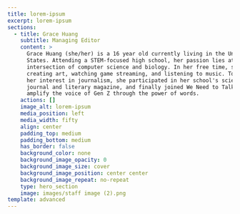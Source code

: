 ```yaml
---
title: lorem-ipsum
excerpt: lorem-ipsum
sections:
  - title: Grace Huang
    subtitle: Managing Editor
    content: >
      Grace Huang (she/her) is a 16 year old currently living in the United
      States. Attending a STEM-focused high school, her passion lies at the
      intersection of computer science and biology. In her free time, she enjoys
      creating art, watching game streaming, and listening to music. To pursue
      her interest in journalism, she participated in her school's science
      journal and literary magazine, and finally joined We Need to Talk to
      amplify the voice of Gen Z through the power of words.
    actions: []
    image_alt: lorem-ipsum
    media_position: left
    media_width: fifty
    align: center
    padding_top: medium
    padding_bottom: medium
    has_border: false
    background_color: none
    background_image_opacity: 0
    background_image_size: cover
    background_image_position: center center
    background_image_repeat: no-repeat
    type: hero_section
    image: images/staff image (2).png
template: advanced
---
```

